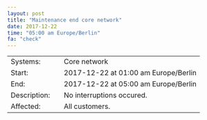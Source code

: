 ```yaml
---
layout: post
title: "Maintenance end core network" 
date: 2017-12-22
time: "05:00 am Europe/Berlin"
fa: "check"
---
```


|                   |   |                                                                      |
|-------------------|---|----------------------------------------------------------------------|
| Systems:          |   | Core network |
| Start:            |   | 2017-12-22 at 01:00 am Europe/Berlin              |
| End:              |   | 2017-12-22 at 05:00 am Europe/Berlin              |    
| Description:      |   | No interruptions occured. |
| Affected:         |   | All customers. 
